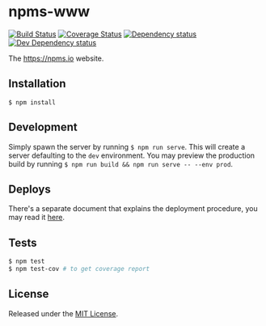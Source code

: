 # npms-www

[![Build Status][travis-image]][travis-url] [![Coverage Status][coveralls-image]][coveralls-url] [![Dependency status][david-dm-image]][david-dm-url] [![Dev Dependency status][david-dm-dev-image]][david-dm-dev-url]

The https://npms.io website.


## Installation

`$ npm install`


## Development

Simply spawn the server by running `$ npm run serve`. This will create a server defaulting to the `dev` environment.
You may preview the production build by running `$ npm run build && npm run serve -- --env prod`.


## Deploys

There's a separate document that explains the deployment procedure, you may read it [here](./docs/deploys.md).


## Tests

```bash
$ npm test
$ npm test-cov # to get coverage report
```


## License

Released under the [MIT License](http://www.opensource.org/licenses/mit-license.php).


[coveralls-image]: https://img.shields.io/coveralls/npms-io/npms-www.svg
[coveralls-url]: https://coveralls.io/r/npms-io/npms-www
[david-dm-dev-image]: https://img.shields.io/david/dev/npms-io/npms-www.svg
[david-dm-dev-url]: https://david-dm.org/npms-io/npms-www#info=devDependencies
[david-dm-image]: https://img.shields.io/david/npms-io/npms-www.svg
[david-dm-url]: https://david-dm.org/npms-io/npms-www
[travis-image]: http://img.shields.io/travis/npms-io/npms-www.svg
[travis-url]: https://travis-ci.org/npms-io/npms-www
